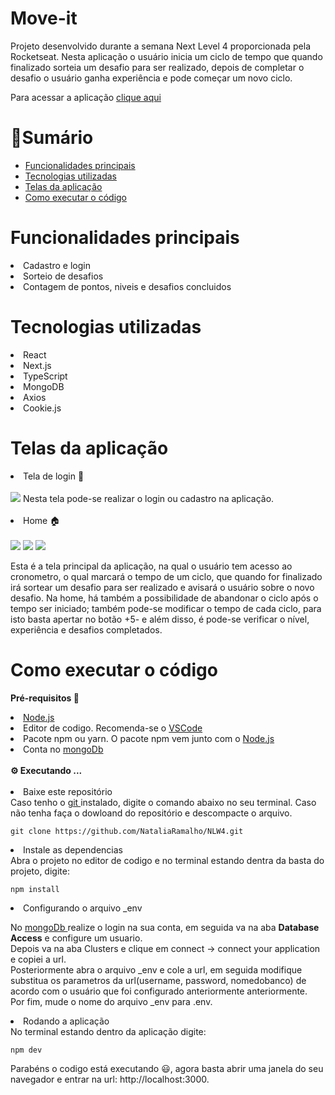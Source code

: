 # Move-it 
Projeto desenvolvido durante a semana Next Level 4 proporcionada pela Rocketseat. Nesta aplicação o usuário inicia um ciclo de tempo 
que quando finalizado sorteia um desafio para ser realizado, depois de completar o desafio o usuário ganha experiência e pode começar um novo ciclo.
<p> Para acessar a aplicação <a href="https://move-it4-7op0fabyf-nat4.vercel.app/">clique aqui</a> </p>


:mag_right:Sumário
=================
<!--ts-->
   * [Funcionalidades principais](#Funcionalidades-principais )
   * [Tecnologias utilizadas](#tecnologias-utilizadas)
   * [Telas da aplicação](#Telas-da-aplicação)
   * [Como executar o código](#como-executar-o-código)
<!--te-->

 # Funcionalidades principais 
<li> Cadastro e login </li>
<li> Sorteio de desafios </li>
<li> Contagem de pontos, niveis e desafios concluidos </li>

# Tecnologias utilizadas 
<li> React </li>
<li> Next.js </li>
<li> TypeScript </li>
<li> MongoDB </li>
<li> Axios </li>
<li> Cookie.js </li>

# Telas da aplicação
<li> Tela de login 🔐 </li>
</br>
<img src= "https://github.com/NataliaRamalho/NLW4/blob/main/telas/telaLogin.png"/>
Nesta tela pode-se realizar o login ou cadastro na aplicação. 
</br></br>
<li> Home 🏠</li>
</br>
<img src= "https://github.com/NataliaRamalho/NLW4/blob/main/telas/Home.png"/>
<img src= "https://github.com/NataliaRamalho/NLW4/blob/main/telas/Home1.png"/>
<img src= "https://github.com/NataliaRamalho/NLW4/blob/main/telas/Home3.png"/>
<p> Esta é a tela principal da aplicação, na qual o usuário tem acesso ao cronometro, o qual marcará o tempo de um ciclo,
que quando for finalizado irá sortear um desafio para ser realizado e avisará o usuário sobre o novo desafio.
Na home, há também a possibilidade de abandonar o ciclo após o tempo ser iniciado; também pode-se modificar o tempo de cada ciclo,
para isto basta apertar no botão +5- e além disso, é pode-se verificar o nível, experiência e desafios completados.</p>

# Como executar o código
<strong>  Pré-requisitos 📌 </strong>
<li> <a href="https://nodejs.org/en/" >Node.js </a>  </li>
<li> Editor de codigo. Recomenda-se o <a href="https://code.visualstudio.com/" >VSCode </a> </li>
<li> Pacote npm ou yarn. O pacote npm vem junto com o <a href="https://nodejs.org/en/" >Node.js </a> </li>
<li> Conta no <a href="https://www.mongodb.com/" >mongoDb </a>  </li>

</br>
<strong> ⚙️ Executando ... </strong>
</br>
</br>
<li> Baixe este repositório </li>
Caso tenho o <a href="https://git-scm.com/downloads" >git </a> instalado, digite o comando abaixo no seu terminal. 
Caso não tenha faça o dowloand do repositório e descompacte o arquivo.

`````
git clone https://github.com/NataliaRamalho/NLW4.git 
`````

<li> Instale as dependencias </li>
Abra o projeto no editor de codigo e no terminal estando dentra da basta do projeto, digite:

`````
npm install
`````
<li> Configurando o arquivo _env </li>
<p>No <a href="https://www.mongodb.com/" >mongoDb </a> realize o login na sua conta, em seguida va na aba <strong>Database Access</strong> e configure um usuario.</br>
Depois va na aba Clusters e clique em connect -> connect your application e copiei a url.</br>
Posteriormente abra o arquivo _env e cole a url, em seguida modifique substitua os parametros da url(username, password, nomedobanco)
de acordo com o usuário que foi configurado anteriormente anteriormente.</br>
Por fim, mude o nome do arquivo _env para .env.</p>

<li> Rodando a aplicação </li>
No terminal estando dentro da aplicação digite:

`````
npm dev
`````

Parabéns o codigo está executando 😃, agora basta abrir uma janela do seu navegador e entrar na url: http://localhost:3000.


